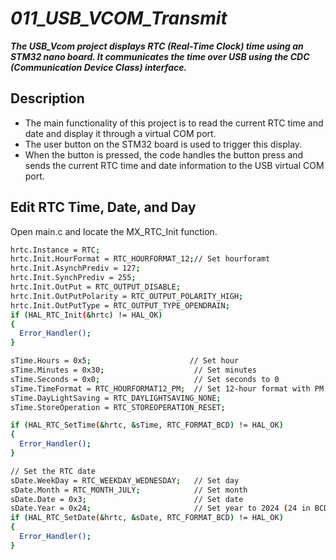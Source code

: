 # *011_USB_VCOM_Transmit*

***The USB_Vcom project displays RTC (Real-Time Clock) time using an STM32 nano board. It communicates the time over USB using the CDC (Communication Device Class) interface.***

## Description

* The main functionality of this project is to read the current RTC time and date and display it through a virtual COM port.
* The user button on the STM32 board is used to trigger this display.
* When the button is pressed, the code handles the button press and sends the current RTC time and date information to the USB virtual COM port.

## Edit RTC Time, Date, and Day

Open main.c and locate the MX_RTC_Init function.

```bash
hrtc.Instance = RTC;
hrtc.Init.HourFormat = RTC_HOURFORMAT_12;// Set hourforamt
hrtc.Init.AsynchPrediv = 127;
hrtc.Init.SynchPrediv = 255;
hrtc.Init.OutPut = RTC_OUTPUT_DISABLE;
hrtc.Init.OutPutPolarity = RTC_OUTPUT_POLARITY_HIGH;
hrtc.Init.OutPutType = RTC_OUTPUT_TYPE_OPENDRAIN;
if (HAL_RTC_Init(&hrtc) != HAL_OK)
{
  Error_Handler();
}

sTime.Hours = 0x5;                      // Set hour
sTime.Minutes = 0x30;                    // Set minutes 
sTime.Seconds = 0x0;                     // Set seconds to 0
sTime.TimeFormat = RTC_HOURFORMAT12_PM;  // Set 12-hour format with PM
sTime.DayLightSaving = RTC_DAYLIGHTSAVING_NONE;  
sTime.StoreOperation = RTC_STOREOPERATION_RESET;  

if (HAL_RTC_SetTime(&hrtc, &sTime, RTC_FORMAT_BCD) != HAL_OK)
{
  Error_Handler(); 
}

// Set the RTC date
sDate.WeekDay = RTC_WEEKDAY_WEDNESDAY;   // Set day 
sDate.Month = RTC_MONTH_JULY;            // Set month 
sDate.Date = 0x3;                        // Set date 
sDate.Year = 0x24;                       // Set year to 2024 (24 in BCD)
if (HAL_RTC_SetDate(&hrtc, &sDate, RTC_FORMAT_BCD) != HAL_OK)
{
  Error_Handler();  
}
```


